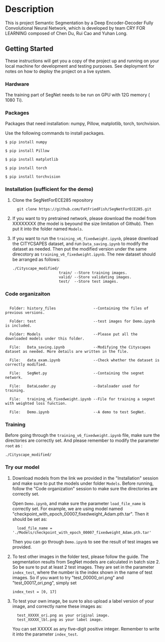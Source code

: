 # Description

This is project Semantic Segmentation by a Deep Encoder-Decoder Fully Convolutional Neural Network, which is developed by team CRY FOR LEARNING composed of Chen Du, Rui Cao and Yuhan Long.

## Getting Started

These instructions will get you a copy of the project up and running on your local machine for development and testing purposes. See deployment for notes on how to deploy the project on a live system.

### Hardware
The training part of SegNet needs to be run on GPU with 12G memory ( 1080 Ti).


### Packages

Packages that need installation: numpy, Pillow, matplotlib, torch, torchvision.

Use the following commands to install packages.

  ```Shell
  $ pip install numpy

  $ pip install Pillow

  $ pip install matplotlib

  $ pip install torch

  $ pip install torchvision
  ```
### Installation (sufficient for the demo)

1. Clone the SegNetForECE285 repository
   ```Shell
     git clone https://github.com/FatFriedFish/SegNetForECE285.git
   ```
  
2. If you want to try pretrained network, please download the model from XXXXXXXX (the model is beyound the size limitation of Github).    Then put it into the folder named ```Models```.

3. If you want to run the ```training_v6_fixedweight.ipynb```, please download the CITYCSAPES dataset, and run ```Data_saving.ipynb```      to modify the dataset as needed. Then put the modified version under the same direcotory as ```training_v6_fixedweight.ipynb```. The    new dataset should be arranged as follows:
   ```shell
   ./Cityscape_modified/
                        train/ --Store training images.
                        valid/ --Store validating images.
                        test/  --Store test images.
   ```

### Code organizaiton
```shell

  Folder: history_files                 --Containing the files of previous versions.
  
  Folder: test                          --test images for Demo.ipynb is included.
  
  Folder: Models                        --Please put all the downloaded models under this folder.

  File:   Data_saving.ipynb             --Modifying the Cityscapes dataset as needed. More details are written in the file.
  
  File:   data_exam.ipynb               --Check whether the dataset is correctly modified.
  
  File:   SegNet.py                     --Containing the segnet network.
  
  File:   DataLoader.py                 --Dataloader used for training.
  
  File:   training_v6_fixedweight.ipynb --File for training a segnet with weighted loss function.
  
  File:   Demo.ipynb                    --A demo to test SegNet.
```
### Training

Before going through the ```training_v6_fixedweight.ipynb``` file, make sure the directories are correctly set. And please remember to modify the parameter ```root``` as :
```shell
./Cityscape_modified/
```

### Try our model

1. Download models from the link we provided in the "Installation" session and make sure to put the models under folder ```Models```.      Before running, follow the "Code organization" session to make sure the directories are correctly set.

   Open ```Demo.ipynb```, and make sure the parameter ```load_file_name``` is correctly set. For example, we are using model named          "checkpoint_with_epoch_00007_fixedweight_Adam.pth.tar". Then it should be set as:

   ```shell
     load_file_name = './Models/checkpoint_with_epoch_00007_fixedweight_Adam.pth.tar'
   ```
   Then you can go through ```Demo.ipynb``` to see the result of test images we provided.

2. To test other images in the folder test, please follow the guide. The segmentation results from SegNet models are calculated in batch    size 2. So be sure to put at least 2 test images. They are set in the parameter ```index_test```, where the number is the index shown    in the name of test images. So if you want to try "test_00000_ori.png" and "test_00017_ori,png", simply set

   ```shell
   index_test = [0, 17]
   ```

3. To test your own image, be sure to also upload a label version of your image, and correctly name these images as:

   ```shell
     test_XXXXX_ori.png as your original image.
     test_XXXXX_lbl.png as your label image.
   ```

   You can set XXXXX as any five-digit positive integer. Remember to write it into the parameter ```index_test```.


